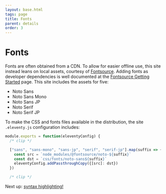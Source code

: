 ```yaml
---
layout: base.html
tags: page
title: Fonts
parent: details
order: 3
---
```


# Fonts

Fonts are often obtained from a CDN. To allow for easier offline use,
this site instead leans on local assets, courtesy of
[Fontsource](https://fontsource.org/). Adding fonts as developer
dependencies is well documented at the
[Fontsource Getting Started](https://fontsource.org/docs/getting-started)
page. This site includes the assets for five:

* Noto Sans
* Noto Sans Mono
* Noto Sans JP
* Noto Serif
* Noto Serif JP

To make the CSS and fonts files available in the distribution, the
site `.eleventy.js` configuration includes:

```js
module.exports = function(eleventyConfig) {
  /* clip */

  ["sans", "sans-mono", "sans-jp", "serif", "serif-jp"].map(suffix => {
    const src = `node_modules/@fontsource/noto-${suffix}`
    const dst = `css/fonts/noto-sans${suffix}`
    eleventyConfig.addPassthroughCopy({[src]: dst})
  })

  /* clip */
```

Next up: [syntax highlighting!](/syntax/)
